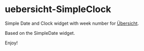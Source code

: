 # uebersicht-SimpleClock
Simple Date and Clock widget with week number for [Übersicht](http://tracesof.net/uebersicht/).

Based on the SimpleDate widget.

Enjoy!